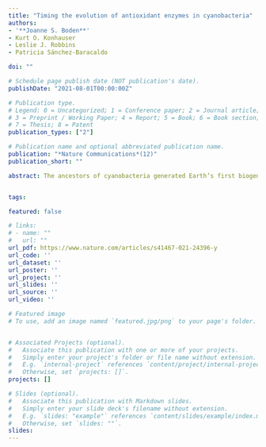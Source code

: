 ```yaml
---
title: "Timing the evolution of antioxidant enzymes in cyanobacteria"
authors:
- '**Joanne S. Boden**'
- Kurt O. Konhauser
- Leslie J. Robbins
- Patricia Sánchez-Baracaldo 

doi: ""

# Schedule page publish date (NOT publication's date).
publishDate: "2021-08-01T00:00:00Z"

# Publication type.
# Legend: 0 = Uncategorized; 1 = Conference paper; 2 = Journal article;
# 3 = Preprint / Working Paper; 4 = Report; 5 = Book; 6 = Book section;
# 7 = Thesis; 8 = Patent
publication_types: ["2"]

# Publication name and optional abbreviated publication name.
publication: "*Nature Communications*(12)"
publication_short: ""

abstract: The ancestors of cyanobacteria generated Earth’s first biogenic molecular oxygen, but how they dealt with oxidative stress remains unconstrained. Here we investigate when superoxide dismutase enzymes (SODs) capable of removing superoxide free radicals evolved and estimate when Cyanobacteria originated. Our Bayesian molecular clocks, calibrated with microfossils, predict that stem Cyanobacteria arose 3300–3600 million years ago. Shortly afterwards, we find phylogenetic evidence that ancestral cyanobacteria used SODs with copper and zinc cofactors (CuZnSOD) during the Archaean. By the Paleoproterozoic, they became genetically capable of using iron, nickel, and manganese as cofactors (FeSOD, NiSOD, and MnSOD respectively). The evolution of NiSOD is particularly intriguing because it corresponds with cyanobacteria’s invasion of the open ocean. Our analyses of metalloenzymes dealing with reactive oxygen species (ROS) now demonstrate that marine geochemical records alone may not predict patterns of metal usage by phototrophs from freshwater and terrestrial habitats.


tags:

featured: false

# links:
# - name: ""
#   url: ""
url_pdf: https://www.nature.com/articles/s41467-021-24396-y
url_code: ''
url_dataset: ''
url_poster: ''
url_project: ''
url_slides: ''
url_source: ''
url_video: ''

# Featured image
# To use, add an image named `featured.jpg/png` to your page's folder. 


# Associated Projects (optional).
#   Associate this publication with one or more of your projects.
#   Simply enter your project's folder or file name without extension.
#   E.g. `internal-project` references `content/project/internal-project/index.md`.
#   Otherwise, set `projects: []`.
projects: []

# Slides (optional).
#   Associate this publication with Markdown slides.
#   Simply enter your slide deck's filename without extension.
#   E.g. `slides: "example"` references `content/slides/example/index.md`.
#   Otherwise, set `slides: ""`.
slides:
---
```

